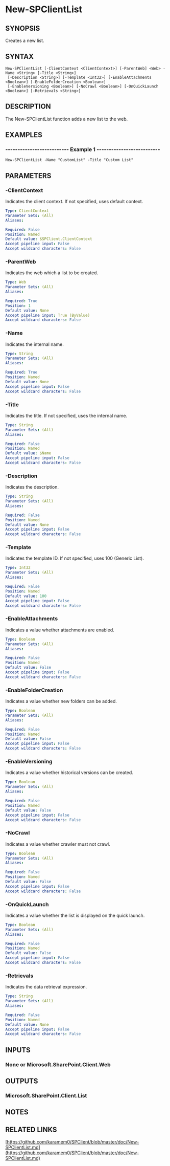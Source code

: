 # New-SPClientList

## SYNOPSIS
Creates a new list.

## SYNTAX

```
New-SPClientList [-ClientContext <ClientContext>] [-ParentWeb] <Web> -Name <String> [-Title <String>]
 [-Description <String>] [-Template <Int32>] [-EnableAttachments <Boolean>] [-EnableFolderCreation <Boolean>]
 [-EnableVersioning <Boolean>] [-NoCrawl <Boolean>] [-OnQuickLaunch <Boolean>] [-Retrievals <String>]
```

## DESCRIPTION
The New-SPClientList function adds a new list to the web.

## EXAMPLES

### -------------------------- Example 1 --------------------------
```
New-SPClientList -Name "CustomList" -Title "Custom List"
```

## PARAMETERS

### -ClientContext
Indicates the client context.
If not specified, uses default context.

```yaml
Type: ClientContext
Parameter Sets: (All)
Aliases: 

Required: False
Position: Named
Default value: $SPClient.ClientContext
Accept pipeline input: False
Accept wildcard characters: False
```

### -ParentWeb
Indicates the web which a list to be created.

```yaml
Type: Web
Parameter Sets: (All)
Aliases: 

Required: True
Position: 1
Default value: None
Accept pipeline input: True (ByValue)
Accept wildcard characters: False
```

### -Name
Indicates the internal name.

```yaml
Type: String
Parameter Sets: (All)
Aliases: 

Required: True
Position: Named
Default value: None
Accept pipeline input: False
Accept wildcard characters: False
```

### -Title
Indicates the title.
If not specified, uses the internal name.

```yaml
Type: String
Parameter Sets: (All)
Aliases: 

Required: False
Position: Named
Default value: $Name
Accept pipeline input: False
Accept wildcard characters: False
```

### -Description
Indicates the description.

```yaml
Type: String
Parameter Sets: (All)
Aliases: 

Required: False
Position: Named
Default value: None
Accept pipeline input: False
Accept wildcard characters: False
```

### -Template
Indicates the template ID.
If not specified, uses 100 (Generic List).

```yaml
Type: Int32
Parameter Sets: (All)
Aliases: 

Required: False
Position: Named
Default value: 100
Accept pipeline input: False
Accept wildcard characters: False
```

### -EnableAttachments
Indicates a value whether attachments are enabled.

```yaml
Type: Boolean
Parameter Sets: (All)
Aliases: 

Required: False
Position: Named
Default value: False
Accept pipeline input: False
Accept wildcard characters: False
```

### -EnableFolderCreation
Indicates a value whether new folders can be added.

```yaml
Type: Boolean
Parameter Sets: (All)
Aliases: 

Required: False
Position: Named
Default value: False
Accept pipeline input: False
Accept wildcard characters: False
```

### -EnableVersioning
Indicates a value whether historical versions can be created.

```yaml
Type: Boolean
Parameter Sets: (All)
Aliases: 

Required: False
Position: Named
Default value: False
Accept pipeline input: False
Accept wildcard characters: False
```

### -NoCrawl
Indicates a value whether crawler must not crawl.

```yaml
Type: Boolean
Parameter Sets: (All)
Aliases: 

Required: False
Position: Named
Default value: False
Accept pipeline input: False
Accept wildcard characters: False
```

### -OnQuickLaunch
Indicates a value whether the list is displayed on the quick launch.

```yaml
Type: Boolean
Parameter Sets: (All)
Aliases: 

Required: False
Position: Named
Default value: False
Accept pipeline input: False
Accept wildcard characters: False
```

### -Retrievals
Indicates the data retrieval expression.

```yaml
Type: String
Parameter Sets: (All)
Aliases: 

Required: False
Position: Named
Default value: None
Accept pipeline input: False
Accept wildcard characters: False
```

## INPUTS

### None or Microsoft.SharePoint.Client.Web

## OUTPUTS

### Microsoft.SharePoint.Client.List

## NOTES

## RELATED LINKS

[https://github.com/karamem0/SPClient/blob/master/doc/New-SPClientList.md](https://github.com/karamem0/SPClient/blob/master/doc/New-SPClientList.md)

